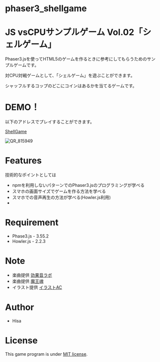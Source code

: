 # phaser3_shellgame

# JS vsCPUサンプルゲーム Vol.02「シェルゲーム」
 
Phaser3.jsを使ってHTML5のゲームを作るときに参考にしてもらうためのサンプルゲームです。

対CPU対戦ゲームとして、「シェルゲーム」を遊ぶことができます。

シャッフルするコップのどこにコインはあるかを当てるゲームです。

# DEMO！
 
以下のアドレスでプレイすることができます。

[ShellGame](https://tinycore-hisanori.github.io/phaser3_shellgame/)

 ![QR_815949](https://user-images.githubusercontent.com/30931098/144903079-0471f18b-283a-4e85-a896-3c69eb9a1983.png)

# Features
 
技術的なポイントとしては

* npmを利用しないパターンでのPhaser3.jsのプログラミングが学べる
* スマホの画面サイズでゲームを作る方法を学べる
* スマホでの音声再生の方法が学べる(Howler.js利用)
* 

# Requirement
 
* Phase3.js      - 3.55.2
* Howler.js      - 2.2.3
 
# Note

 * 楽曲提供 [効果音ラボ](https://soundeffect-lab.info/sound/anime/)
 * 楽曲提供 [魔王魂](https://maou.audio/)
 * イラスト提供 [イラストAC](https://www.ac-illust.com/)

 
# Author
 
* Hisa
 
# License
 
This game program is under [MIT license](https://en.wikipedia.org/wiki/MIT_License).
